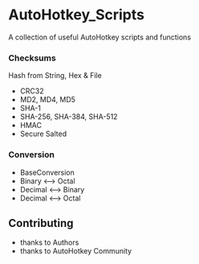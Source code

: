 # AutoHotkey_Scripts
A collection of useful AutoHotkey scripts and functions


### Checksums
Hash from String, Hex & File
* CRC32
* MD2, MD4, MD5
* SHA-1
* SHA-256, SHA-384, SHA-512
* HMAC
* Secure Salted

### Conversion
* BaseConversion
* Binary <--> Octal
* Decimal <--> Binary
* Decimal <--> Octal



## Contributing
* thanks to Authors
* thanks to AutoHotkey Community